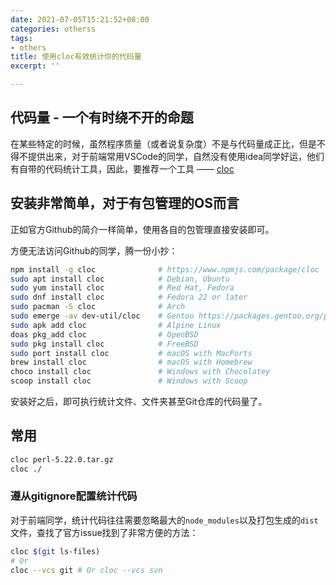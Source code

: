 ```yaml
---
date: 2021-07-05T15:21:52+08:00
categories: otherss
tags:
- others
title: 使用cloc有效统计你的代码量
excerpt: ''

---
```

## 代码量 - 一个有时绕不开的命题

在某些特定的时候，虽然程序质量（或者说复杂度）不是与代码量成正比，但是不得不提供出来，对于前端常用VSCode的同学，自然没有使用idea同学好运，他们有自带的代码统计工具，因此，要推荐一个工具 —— [cloc](https://github.com/AlDanial/cloc)

## 安装非常简单，对于有包管理的OS而言

正如官方Github的简介一样简单，使用各自的包管理直接安装即可。

方便无法访问Github的同学，腾一份小抄：

```bash
npm install -g cloc              # https://www.npmjs.com/package/cloc
sudo apt install cloc            # Debian, Ubuntu
sudo yum install cloc            # Red Hat, Fedora
sudo dnf install cloc            # Fedora 22 or later
sudo pacman -S cloc              # Arch
sudo emerge -av dev-util/cloc    # Gentoo https://packages.gentoo.org/packages/dev-util/cloc
sudo apk add cloc                # Alpine Linux
doas pkg_add cloc                # OpenBSD
sudo pkg install cloc            # FreeBSD
sudo port install cloc           # macOS with MacPorts
brew install cloc                # macOS with Homebrew
choco install cloc               # Windows with Chocolatey
scoop install cloc               # Windows with Scoop
```

安装好之后，即可执行统计文件、文件夹甚至Git仓库的代码量了。

## 常用

```bash
cloc perl-5.22.0.tar.gz
cloc ./
```

### 遵从gitignore配置统计代码

对于前端同学，统计代码往往需要忽略最大的`node_modules`以及打包生成的`dist`文件，查找了官方issue找到了非常方便的方法：

```bash
cloc $(git ls-files) 
# Or
cloc --vcs git # Or cloc --vcs svn
```


